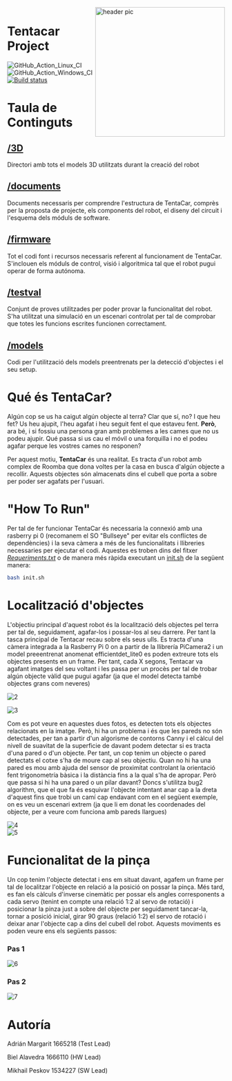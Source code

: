 <img src="https://github.com/mPeskov23/Tentacar/blob/master/documents/Tentacar.jpeg" align="right" width="300" alt="header pic"/>

# Tentacar Project
![GitHub_Action_Linux_CI](https://github.com/AtsushiSakai/PythonRobotics/workflows/Linux_CI/badge.svg)
![GitHub_Action_Windows_CI](https://github.com/AtsushiSakai/PythonRobotics/workflows/Windows_CI/badge.svg)
[![Build status](https://ci.appveyor.com/api/projects/status/sb279kxuv1be391g?svg=true)](https://github.com/mPeskov23/Tentacar/tree/master/testval)

# Taula de Continguts
## [/3D](https://github.com/mPeskov23/Tentacar/tree/master/3D) 
Directori amb tots el models 3D utilitzats durant la creació del robot

## [/documents](https://github.com/mPeskov23/Tentacar/tree/master/documents)  

Documents necessaris per comprendre l'estructura de TentaCar, comprès per la proposta de projecte, els components del robot, el diseny del circuit i l'esquema dels móduls de software.


## [/firmware](https://github.com/mPeskov23/Tentacar/tree/master/firmware) 

Tot el codi font i recursos necessaris referent al funcionament de TentaCar. S'inclouen els móduls de control, visió i algoritmica tal que el robot pugui operar de forma autónoma.

## [/testval](https://github.com/mPeskov23/Tentacar/tree/master/testval) 

Conjunt de proves utilitzades per poder provar la funcionalitat del robot. S'ha utilitzat una simulació en un escenari controlat per tal de comprobar que totes les funcions escrites funcionen correctament.

## [/models](https://github.com/mPeskov23/Tentacar/tree/master/models)

Codi per l'utilització dels models preentrenats per la detecció d'objectes i el seu setup. 

# Qué és TentaCar?

Algún cop se us ha caigut algún objecte al terra? Clar que sí, no? I que heu fet? Us heu ajupit, l'heu agafat i heu seguit fent el que estaveu fent. 
**Però**, ara bé, i si fossiu una persona gran amb problemes a les cames que no us podeu ajupir. Qué passa si us cau el móvil o una forquilla i no el podeu agafar perque les vostres cames no responen?

Per aquest motiu, **TentaCar** és una realitat. Es tracta d'un robot amb complex de Roomba que dona voltes per la casa en busca d'algún objecte a recollir. Aquests objectes són almacenats dins el cubell que porta a sobre per poder ser agafats per l'usuari. 


# "How To Run"

Per tal de fer funcionar TentaCar és necessaria la connexió amb una rasberry pi 0 (recomanem el SO "Bullseye" per evitar els conflictes de dependències) i la seva càmera a més de les funcionalitats i llibreries necessaries per ejecutar el codi. Aquestes es troben dins del fitxer [*Requeriments.txt*](https://github.com/mPeskov23/Tentacar/blob/master/requirements.txt) o de manera més ràpida executant un [init.sh](https://github.com/mPeskov23/Tentacar/blob/master/init.sh) de la següent manera:
```bash
bash init.sh
```

# Localització d'objectes
<p>L'objectiu principal d'aquest robot és la localització dels objectes pel terra per tal de, seguidament, agafar-los i possar-los al seu darrere. Per tant la tasca principal de Tentacar recau sobre els seus ulls. Es tracta d'una càmera integrada a la Rasberry Pi 0 on a partir de la llibrería PiCamera2 i un model preeentrenat anomenat efficientdet_lite0 es poden extreure tots els objectes presents en un frame. Per tant, cada X segons, Tentacar va agafant imatges del seu voltant i les passa per un procès per tal de trobar algún objecte vàlid que pugui agafar (ja que el model detecta també objectes grans com neveres)</p>

![2](https://github.com/mPeskov23/Tentacar/blob/master/models/test_data/table.jpg)  

![3](https://github.com/mPeskov23/Tentacar/blob/master/documents/Resultats%20visio.png)  


<p>Com es pot veure en aquestes dues fotos, es detecten tots els objectes relacionats en la imatge. Però, hi ha un problema i és que les pareds no són detectades, per tan a partir d'un algorisme de contorns Canny i el càlcul del nivell de suavitat de la superficie de davant podem detectar si es tracta d'una pared o d'un objecte. Per tant, un cop tenim un objecte o pared detectats el cotxe s'ha de moure cap al seu objectiu. Quan no hi ha una pared es mou amb ajuda del sensor de proximitat controlant la orientació fent trigonometría bàsica i la distància fins a la qual s'ha de apropar. Però que passa si hi ha una pared o un pilar davant? Doncs s'utilitza bug2 algorithm, que el que fa és esquivar l'objecte intentant anar cap a la dreta d'aquest fins que trobi un camí cap endavant com en el següent exemple, on es veu un escenari extrem (ja que li em donat les coordenades del objecte, per a veure com funciona amb pareds llargues)</p>

![4](https://github.com/mPeskov23/Tentacar/blob/master/testval/videos/Bug2.png)  
![5](https://github.com/mPeskov23/Tentacar/blob/master/testval/videos/Bug2Algo.gif)  

<h1> Funcionalitat de la pinça </h1>

<p>Un cop tenim l'objecte detectat i ens em situat davant, agafem un frame per tal de localitzar l'objecte en relació a la posició on possar la pinça. Més tard, es fan els càlculs d'inverse cinemàtic per possar els angles corresponents a cada servo (tenint en compte una relació 1:2 al servo de rotació) i posicionar la pinza just a sobre del objecte per seguidament tancar-la, tornar a posició inicial, girar 90 graus (relació 1:2) el servo de rotació i deixar anar l'objecte cap a dins del cubell del robot. Aquests moviments es poden veure ens els següents passos:</p>

### Pas 1

![6](https://github.com/mPeskov23/Tentacar/blob/master/testval/videos/pinza.gif)  

### Pas 2

![7](https://github.com/mPeskov23/Tentacar/blob/master/testval/videos/coger_objeto.gif)  

  
# Autoría

Adrián Margarit 1665218 (Test Lead) 

Biel Alavedra 1666110 (HW Lead)

Mikhail Peskov 1534227 (SW Lead)





